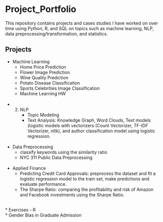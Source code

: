 # Project_Portfolio

This repository contains projects and cases studies I have worked on over time using Python, R, and SQL 
on topics such as machine learning, NLP, data preprocessing/transformation, and statistics.

## Projects 
* Machine Learning <br>
    * Home Price Prediction <br>
    * Flower Image Prediction <br>
    * Wine Quality Prediction <br>
    * Potato Disease Classification <br>
    *  Sports Celebrities Image Classification <br>
    *  Machine Learning HW  
  <br>
* 2. NLP <br>
      * Topic Modeling <br>
      * Text Analysis: Knowledge Graph, Word Clouds, Text models (logistic models with vectorizers (Count Vectorizer, TF-IDF Vectorizer, nltk), and author classification model using logistic regression. <br>
  <br>
* Data Preprocessing <br>
    * classify keywords using the similarity ratio <br>
    * NYC 311 Public Data Preprocessing <br>
  <br>
* Applied Finance <br>
    * Predicting Credit Card Approvals: preprocess the dataset and fit a logistic regression model to the train set, make predictions and evaluate performance. <br>
    * The Sharpe Ratio: comparing the profitability and risk of Amazon and Facebook investments using the Sharpe Ratio. <br>
<br>
* Exercises - R <br>
    * Gender Bias in Graduate Admission <br>
